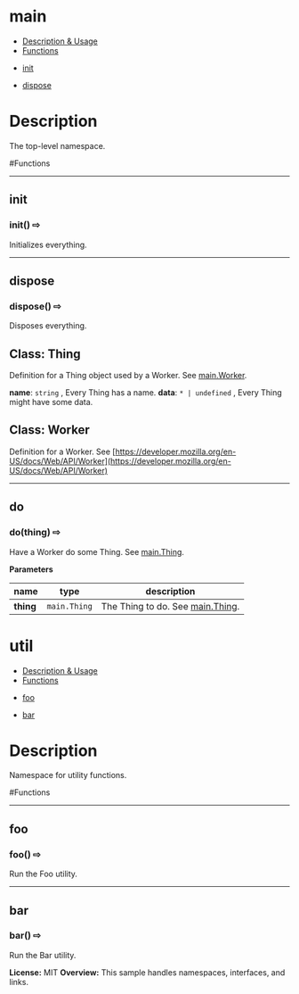 # main

* [Description &amp; Usage](#description)
* [Functions](#functions)

 - [init](#init)

 - [dispose](#dispose)

# Description
The top-level namespace.




#Functions
***
## init
### init()  &#x21e8; 

Initializes everything.






***
## dispose
### dispose()  &#x21e8; 

Disposes everything.







## Class: Thing
Definition for a Thing object used by a Worker.  See [main.Worker](#main.worker).

**name**: `string` , Every Thing has a name.
**data**: `* | undefined` , Every Thing might have some data.
## Class: Worker
Definition for a Worker. See [https://developer.mozilla.org/en-US/docs/Web/API/Worker](https://developer.mozilla.org/en-US/docs/Web/API/Worker)

***
## do
### do(thing)  &#x21e8; 

Have a Worker do some Thing.  See [main.Thing](#main.thing).



**Parameters**

| name | type | description |
|------|------|-------------|
| **thing** | `main.Thing` | The Thing to do.  See [main.Thing](#main.thing). |



# util

* [Description &amp; Usage](#description)
* [Functions](#functions)

 - [foo](#foo)

 - [bar](#bar)

# Description
Namespace for utility functions.




#Functions
***
## foo
### foo()  &#x21e8; 

Run the Foo utility.






***
## bar
### bar()  &#x21e8; 

Run the Bar utility.











**License:** MIT 
**Overview:** This sample handles namespaces, interfaces, and links.

